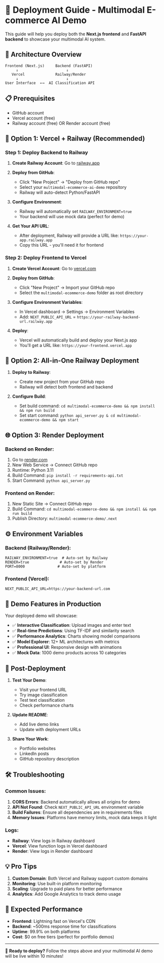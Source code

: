 # 🚀 Deployment Guide - Multimodal E-commerce AI Demo

This guide will help you deploy both the **Next.js frontend** and **FastAPI backend** to showcase your multimodal AI system.

## 🎯 Architecture Overview

```
Frontend (Next.js)     Backend (FastAPI)
     ↓                      ↓
   Vercel              Railway/Render
     ↓                      ↓
User Interface  ←→  AI Classification API
```

## 📋 Prerequisites

- GitHub account
- Vercel account (free)
- Railway account (free) OR Render account (free)

## 🔧 Option 1: Vercel + Railway (Recommended)

### **Step 1: Deploy Backend to Railway**

1. **Create Railway Account**: Go to [railway.app](https://railway.app)

2. **Deploy from GitHub**:
   - Click "New Project" → "Deploy from GitHub repo"
   - Select your `multimodal-ecommerce-ai-demo` repository
   - Railway will auto-detect Python/FastAPI

3. **Configure Environment**:
   - Railway will automatically set `RAILWAY_ENVIRONMENT=true`
   - Your backend will use mock data (perfect for demo)

4. **Get Your API URL**:
   - After deployment, Railway will provide a URL like: `https://your-app.railway.app`
   - Copy this URL - you'll need it for frontend

### **Step 2: Deploy Frontend to Vercel**

1. **Create Vercel Account**: Go to [vercel.com](https://vercel.com)

2. **Deploy from GitHub**:
   - Click "New Project" → Import your GitHub repo
   - Select the `multimodal-ecommerce-demo` folder as root directory

3. **Configure Environment Variables**:
   - In Vercel dashboard → Settings → Environment Variables
   - Add: `NEXT_PUBLIC_API_URL` = `https://your-railway-backend-url.railway.app`

4. **Deploy**:
   - Vercel will automatically build and deploy your Next.js app
   - You'll get a URL like: `https://your-frontend.vercel.app`

## 🔧 Option 2: All-in-One Railway Deployment

1. **Deploy to Railway**:
   - Create new project from your GitHub repo
   - Railway will detect both frontend and backend

2. **Configure Build**:
   - Set build command: `cd multimodal-ecommerce-demo && npm install && npm run build`
   - Set start command: `python api_server.py & cd multimodal-ecommerce-demo && npm start`

## 🌐 Option 3: Render Deployment

### **Backend on Render**:
1. Go to [render.com](https://render.com)
2. New Web Service → Connect GitHub repo
3. Runtime: Python 3.11
4. Build Command: `pip install -r requirements-api.txt`
5. Start Command: `python api_server.py`

### **Frontend on Render**:
1. New Static Site → Connect GitHub repo
2. Build Command: `cd multimodal-ecommerce-demo && npm install && npm run build`
3. Publish Directory: `multimodal-ecommerce-demo/.next`

## ⚙️ Environment Variables

### **Backend** (Railway/Render):
```
RAILWAY_ENVIRONMENT=true  # Auto-set by Railway
RENDER=true              # Auto-set by Render
PORT=8000               # Auto-set by platform
```

### **Frontend** (Vercel):
```
NEXT_PUBLIC_API_URL=https://your-backend-url.com
```

## 🎉 Demo Features in Production

Your deployed demo will showcase:

- ✅ **Interactive Classification**: Upload images and enter text
- ✅ **Real-time Predictions**: Using TF-IDF and similarity search
- ✅ **Performance Analytics**: Charts showing model comparisons
- ✅ **Model Explorer**: 12+ ML architectures with metrics
- ✅ **Professional UI**: Responsive design with animations
- ✅ **Mock Data**: 1000 demo products across 10 categories

## 🔗 Post-Deployment

1. **Test Your Demo**:
   - Visit your frontend URL
   - Try image classification
   - Test text classification
   - Check performance charts

2. **Update README**:
   - Add live demo links
   - Update with deployment URLs

3. **Share Your Work**:
   - Portfolio websites
   - LinkedIn posts
   - GitHub repository description

## 🛠️ Troubleshooting

### **Common Issues**:

1. **CORS Errors**: Backend automatically allows all origins for demo
2. **API Not Found**: Check `NEXT_PUBLIC_API_URL` environment variable
3. **Build Failures**: Ensure all dependencies are in requirements files
4. **Memory Issues**: Platforms have memory limits, mock data keeps it light

### **Logs**:
- **Railway**: View logs in Railway dashboard
- **Vercel**: View function logs in Vercel dashboard
- **Render**: View logs in Render dashboard

## 💡 Pro Tips

1. **Custom Domain**: Both Vercel and Railway support custom domains
2. **Monitoring**: Use built-in platform monitoring
3. **Scaling**: Upgrade to paid plans for better performance
4. **Analytics**: Add Google Analytics to track demo usage

## 🎯 Expected Performance

- **Frontend**: Lightning fast on Vercel's CDN
- **Backend**: ~500ms response time for classifications
- **Uptime**: 99.9% on both platforms
- **Cost**: $0 on free tiers (perfect for portfolio demos)

---

🚀 **Ready to deploy?** Follow the steps above and your multimodal AI demo will be live within 10 minutes! 